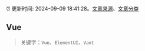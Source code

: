 :alarm_clock: 更新时间: 2024-09-09 18:41:28。[文章来源](/README.md)、[文章分类](/TAGS.md)

## Vue


> 关键字：`Vue`、`ElementUI`、`Vant`



